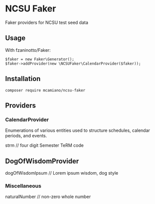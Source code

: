 # NCSU Faker

Faker providers for NCSU test seed data

## Usage

With fzaninotto/Faker:

```
$faker = new Faker\Generator();
$faker->addProvider(new \NCSUFaker\CalendarProvider($faker));
```


## Installation

`composer require mcamiano/ncsu-faker`

## Providers

### CalendarProvider

Enumerations of various entities used to structure schedules, calendar periods, and events.

strm    // four digit Semester TeRM code

## DogOfWisdomProvider

dogOfWisdomIpsum    // Lorem ipsum wisdom, dog style

### Miscellaneous

naturalNumber  // non-zero whole number
